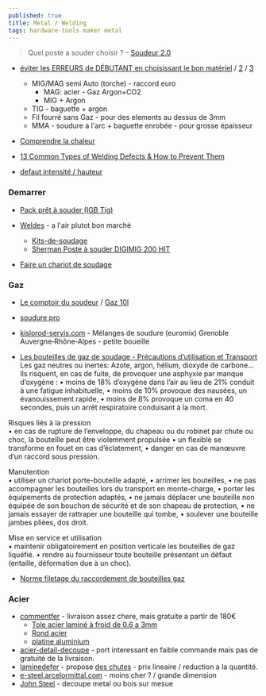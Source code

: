 ```yaml
---
published: true
title: Metal / Welding
tags: hardware-tools maker metal
---
```

> Quel poste a souder choisir ? - [Soudeur 2.0](https://www.youtube.com/watch?v=OJNb0512_cg)

- [éviter les ERREURS de DÉBUTANT en choisissant le bon matériel](https://www.youtube.com/watch?v=aiNl3enuMzA) / [2](https://www.youtube.com/watch?v=kZvakDwDMnc) / [3](https://www.youtube.com/watch?v=G3Gg9VVSo00)
	- MIG/MAG semi Auto (torche) - raccord euro 
    	- MAG: acier - Gaz Argon+CO2
    	- MIG + Argon
    - TIG - baguette + argon
    - Fil fourré sans Gaz - pour des elements au dessus de 3mm
    - MMA - soudure a l'arc + baguette enrobée - pour grosse épaisseur
    
- [Comprendre la chaleur](https://www.youtube.com/watch?v=FGJWxkIg6Ok)
- [13 Common Types of Welding Defects & How to Prevent Them](https://weldguru.com/common-welding-defects/)

-  [defaut intensité / hauteur](https://youtu.be/h7GdvtKsEAQ?t=583)

### Demarrer
- [Pack prêt à souder (IGB Tig)](https://www.igbtig.com/postes-a-souder-mig-c102x3886317)
- [Weldes](https://weldes.fr/) - a l'air plutot bon marché
	- [Kits-de-soudage](https://weldes.fr/fr_FR/c/Kits-de-soudage/260/1/default/3)
    - [Sherman Poste à souder DIGIMIG 200 HIT](https://weldes.fr/fr_FR/p/Sherman-Poste-a-souder-DIGIMIG-200-HIT/5953)
    
- [Faire un chariot de soudage](https://www.youtube.com/watch?v=4QVkGkJT_kE)

### Gaz
- [Le comptoir du soudeur](https://lecomptoirdusoudeur.com/156-bouteilles-de-gaz) / [Gaz 10l](https://lecomptoirdusoudeur.com/bouteilles-de-gaz/808-pack-lk13001-cnr-gaz.html)

- [soudure pro](https://www.soudure.pro/)

- [kislorod-servis.com](https://kislorod-servis.com/fr/lyon/grenoble/euromix) - Mélanges de soudure (euromix) Grenoble Auvergne‐Rhône‐Alpes - petite boueille

- [Les bouteilles de gaz de soudage - Précautions d’utilisation et Transport
](https://www.soudeurs.com/site/les-bouteilles-de-gaz-de-soudage-precautions-d-utilisation-et-transport-837/)
Les gaz neutres ou inertes:
Azote, argon, hélium, dioxyde de carbone…
Ils risquent, en cas de fuite, de provoquer une asphyxie par manque d’oxygène :
• moins de 18% d’oxygène dans l’air au lieu de 21% conduit à une fatigue inhabituelle,
• moins de 10% provoque des nausées, un évanouissement rapide,
• moins de 8% provoque un coma en 40 secondes, puis un arrêt respiratoire conduisant à la mort.

Risques liés à la pression  
• en cas de rupture de l’enveloppe, du chapeau ou du robinet par chute ou choc, la bouteille peut être violemment propulsée
• un flexible se transforme en fouet en cas d’éclatement,
• danger en cas de manœuvre d’un raccord sous pression.

Manutention  
• utiliser un chariot porte-bouteille adapté,
• arrimer les bouteilles,
• ne pas accompagner les bouteilles lors du transport en monte-charge,
• porter les équipements de protection adaptés,
• ne jamais déplacer une bouteille non équipée de son bouchon de sécurité et de son chapeau de protection,
• ne jamais essayer de rattraper une bouteille qui tombe,
• soulever une bouteille jambes pliées, dos droit.

Mise en service et utilisation  
• maintenir obligatoirement en position verticale les bouteilles de gaz liquéfié.
• rendre au fournisseur toute bouteille présentant un défaut (entaille, déformation due à un choc).

- [Norme filetage du raccordement de bouteilles gaz](https://www.prosynergie.fr/norme-filetage-raccord-bouteilles-gaz-detendeur-p-324563)

### Acier
- [commentfer](https://www.commentfer.fr/) - livraison assez chere, mais gratuite a partir de 180€
	- [Tole acier laminé à froid de 0.6 a 3mm](https://www.commentfer.fr/tole-acier/2260-8638-tole-acier-lamine-a-froid-3701102725286.html#/42-epaisseur-1_mm)
    - [Rond acier](https://www.commentfer.fr/fer-rond-acier/817-2615-rond-acier-etire-40-mm-3701102717236.html#/25-longueur_en_metre-1_metre/638-section-40_mm)
    - [platine aluminium](https://www.commentfer.fr/platine-aluminium/2085-4467-platine-aluminium-150-x-150-mm-3701102727839.html#/59-epaisseur-10_mm/612-section-150_x_150_mm)
- [acier-detail-decoupe](https://www.acier-detail-decoupe.fr/) - port interessant en faible  commande mais pas de gratuité de la livraison.
- [laminedefer](https://www.laminedefer.fr/) - propose [des chutes](https://www.laminedefer.fr/tube-profile-carre/1164-2117-tube-profile-carre-lot-de-chutes.html#/186-tube_profile_carre_sections-petites_sections_entre_20x20x2_et_45x45x2) - prix lineaire / reduction a la quantité.
- [e-steel.arcelormittal.com](https://e-steel.arcelormittal.com/FR/fr/) - moins cher ? / grande dimension
- [John Steel](https://www.john-steel.com/fr/) - decoupe metal ou bois sur mesue